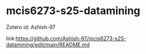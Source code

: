 # mcis6273-s25-datamining

Zotero id: Ashish-97

link:https://github.com/Ashish-97/mcis6273-s25-datamining/edit/main/README.md 
